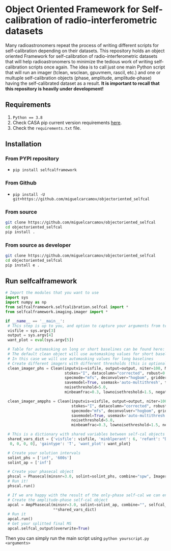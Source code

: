 # Object Oriented Framework for Self-calibration of radio-interferometric datasets

Many radioastronomers repeat the process of writing different scripts for self-calibration depending on their datasets. This repository holds an object oriented Framework for self-calibration of radio-interferometric datasets that will help radioastronomers to minimize the tedious work of writing self-calibration scripts once again. The idea is to call just one main Python script that will run an imager (tclean, wsclean, gpuvmem, rascil, etc.) and one or multuple self-calibration objects (phase, amplitude, amplitude-phase) having the self-calibrated dataset as a result. **It is important to recall that this repository is heavily under development!**

## Requirements

1. `Python == 3.8`
2. Check CASA pip current version requirements [here](https://casadocs.readthedocs.io/en/stable/notebooks/introduction.html#Modular-Packages).
3. Check the `requirements.txt` file.

## Installation

### From PYPI repository

- `pip install selfcalframework`

### From Github

- `pip install -U git+https://github.com/miguelcarcamov/objectoriented_selfcal`

### From source

```bash
git clone https://github.com/miguelcarcamov/objectoriented_selfcal
cd objectoriented_selfcal
pip install .
```

### From source as developer

```bash
git clone https://github.com/miguelcarcamov/objectoriented_selfcal
cd objectoriented_selfcal
pip install e .
```

## Run selfcalframework

```Python
# Import the modules that you want to use
import sys
import numpy as np
from selfcalframework.selfcalibration.selfcal import *
from selfcalframework.imaging.imager import *

if __name__ == '__main__':
 # This step is up to you, and option to capture your arguments from terminal is using sys.argv
 visfile = sys.argv[3]
 output = sys.argv[4]
 want_plot = eval(sys.argv[5])

 # Table for automasking on long or short baselines can be found here: https://casaguides.nrao.edu/index.php/Automasking_Guide
 # The default clean object will use automasking values for short baselines
 # In this case we will use automasking values for long baselines
 # Create different imagers with different thresholds (this is optional, you can create just one)
 clean_imager_phs = Clean(inputvis=visfile, output=output, niter=100, M=1024, N=1024, cell="0.005arcsec",
                          stokes="I", datacolumn="corrected", robust=0.5,
                          specmode="mfs", deconvolver="hogbom", gridder="standard",
                          savemodel=True, usemask='auto-multithresh', threshold="0.1mJy", sidelobethreshold=3.0,
                          noisethreshold=5.0,
                          minbeamfrac=0.3, lownoisethreshold=1.5, negativethreshold=0.0, interactive=True)

 clean_imager_ampphs = Clean(inputvis=visfile, output=output, niter=100, M=1024, N=1024, cell="0.005arcsec",
                             stokes="I", datacolumn="corrected", robust=0.5,
                             specmode="mfs", deconvolver="hogbom", gridder="standard",
                             savemodel=True, usemask='auto-multithresh', threshold="0.025mJy", sidelobethreshold=3.0,
                             noisethreshold=5.0,
                             minbeamfrac=0.3, lownoisethreshold=1.5, negativethreshold=0.0, interactive=True)

 # This is a dictionary with shared variables between self-cal objects
 shared_vars_dict = {'visfile': visfile, 'minblperant': 6, 'refant': "DA51", 'spwmap': [
  0, 0, 0, 0], 'gaintype': 'T', 'want_plot': want_plot}

 # Create your solution intervals
 solint_phs = ['inf', '600s']
 solint_ap = ['inf']

 # Create your phasecal object
 phscal = Phasecal(minsnr=3.0, solint=solint_phs, combine="spw", Imager=clean_imager_phs, **shared_vars_dict)
 # Run it!
 phscal.run()

 # If we are happy with the result of the only-phase self-cal we can end the code here, if not...
 # Create the amplitude-phase self-cal object
 apcal = AmpPhasecal(minsnr=3.0, solint=solint_ap, combine="", selfcal_object=phscal, Imager=clean_imager_ampphs,
                     **shared_vars_dict)
 # Run it
 apcal.run()
 # Get your splitted final MS
 apcal.selfcal_output(overwrite=True)
```

Then you can simply run the main script using `python yourscript.py <arguments>`
